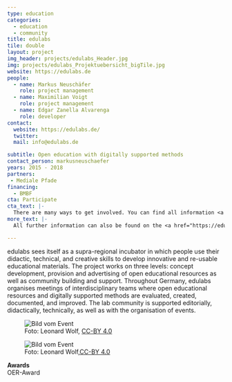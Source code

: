 ```yaml
---
type: education
categories:
  - education
  - community
title: edulabs
tile: double
layout: project
img_header: projects/edulabs_Header.jpg
img: projects/edulabs_Projektuebersicht_bigTile.jpg
website: https://edulabs.de
people:
  - name: Markus Neuschäfer
    role: project management
  - name: Maximilian Voigt
    role: project management
  - name: Edgar Zanella Alvarenga
    role: developer
contact:
  website: https://edulabs.de/
  twitter:
  mail: info@edulabs.de

subtitle: Open education with digitally supported methods
contact_person: markusneuschaefer
years: 2015 - 2018
partners:
 - Mediale Pfade
financing:
  - BMBF
cta: Participate
cta_text: |-
  There are many ways to get involved. You can find all information <a href="https://edulabs.de/join/">here</a> [DE].
more_text: |-
  All further information can also be found on the <a href="https://edulabs.de/">website</a> of edulabs.

---
```

edulabs sees itself as a supra-regional incubator in which people use their didactic, technical, and creative skills to develop innovative and re-usable educational materials. The project works on three levels: concept development, provision and advertising of open educational resources as well as community building and support. Throughout Germany, edulabs organises meetings of interdisciplinary teams where open educational resources and digitally supported methods are evaluated, created, documented, and improved. The lab community is supported editorially, didactically, technically, as well as with the organisation of events.

<div class="two-img offset-lg-2">
    <figure class="license">
    <img alt="Bild vom Event" src="/files/projects/edulabs_img_1.jpg">
        <figcaption>Foto: Leonard Wolf, <a href="https://creativecommons.org/licenses/by/4.0/">CC-BY 4.0</a></figcaption>
    </figure>
    <figure class="license">
      <img alt="Bild vom Event" src="/files/projects/edulabs_img_2.jpg">
        <figcaption>Foto: Leonard Wolf,<a href="https://creativecommons.org/licenses/by/4.0/">CC-BY 4.0</a></figcaption>
    </figure>
</div>

**Awards** <br>
OER-Award
